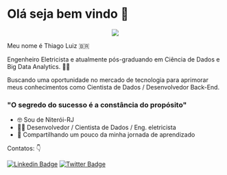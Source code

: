 # Olá seja bem vindo 👋

<p align="center">
  <img src="portfolio.png" >
</p>

Meu nome é Thiago Luiz 🇧🇷 

Engenheiro Eletricista e atualmente pós-graduando em Ciência de Dados e Big Data Analytics. 👨‍🎓

Buscando uma oportunidade no mercado de tecnologia para aprimorar meus conhecimentos como Cientista de Dados / Desenvolvedor Back-End. 

### "O segredo do sucesso é a constância do propósito" 

- 🤓 Sou de Niterói-RJ 
- 👨‍💻 Desenvolvedor / Cientista de Dados / Eng. eletricista
- 🤖 Compartilhando um pouco da minha jornada de aprendizado

Contatos: 👇

[![Linkedin Badge](https://img.shields.io/badge/-Thiago%20Luiz-6633cc?style=flat-square&logo=Linkedin&logoColor=white&link=https://https://www.linkedin.com/in/thiago-luiz-str/)](https://www.linkedin.com/in/diego-schell-fernandes/) 
[![Twitter Badge](https://img.shields.io/badge/-@ThiagoLuizPint3-6633cc?style=flat-square&labelColor=6633cc&logo=twitter&logoColor=white&link=https://twitter.com/ThiagoLuizPint3)](https://twitter.com/ThiagoLuizPint3) 
